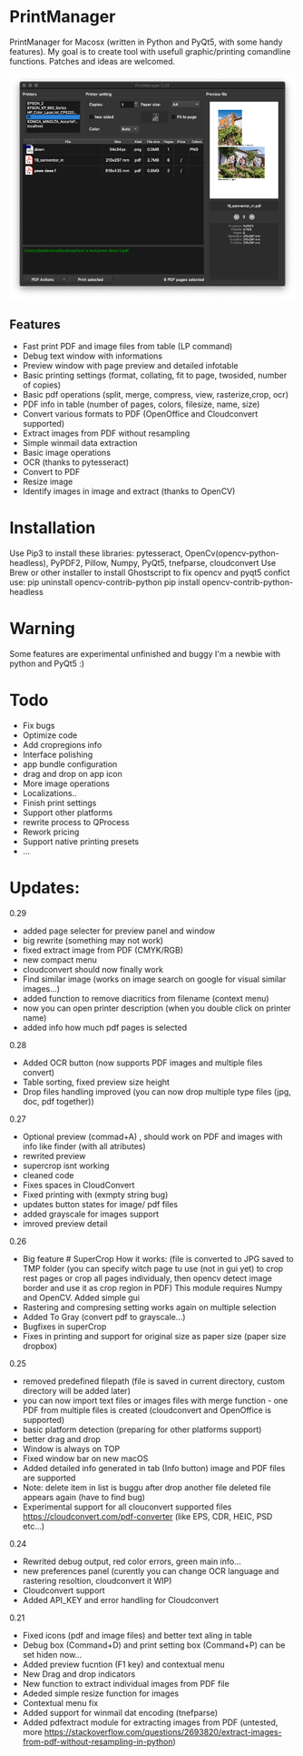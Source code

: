 # PrintManager
PrintManager for Macosx (written in Python and PyQt5, with some handy features).  My goal is to create tool with usefull graphic/printing comandline functions. Patches and ideas are welcomed.

![alt text](https://raw.githubusercontent.com/devrosx/PrintManager/master/wiki/screenshot.png)

## Features
- Fast print PDF and image files from table (LP command)
- Debug text window with informations
- Preview window with page preview and detailed infotable
- Basic printing settings (format, collating, fit to page, twosided, number of copies)
- Basic pdf operations (split, merge, compress, view, rasterize,crop, ocr)
- PDF info in table (number of pages, colors, filesize, name, size)
- Convert various formats to PDF (OpenOffice and Cloudconvert supported)
- Extract images from PDF without resampling
- Simple winmail data extraction
- Basic image operations
 - OCR (thanks to pytesseract)
 - Convert to PDF
 - Resize image
 - Identify images in image and extract (thanks to OpenCV)

# Installation
Use Pip3 to install these libraries: pytesseract, OpenCv(opencv-python-headless), PyPDF2, Pillow, Numpy, PyQt5, tnefparse, cloudconvert
Use Brew or other installer to install Ghostscript
to fix opencv and pyqt5 confict use:
pip uninstall opencv-contrib-python
pip install opencv-contrib-python-headless

 # Warning
Some features are experimental unfinished and buggy
I'm a newbie with python and PyQt5 :)

 # Todo
- Fix bugs
- Optimize code
- Add cropregions info 
- Interface polishing
- app bundle configuration
- drag and drop on app icon
- More image operations
- Localizations..
- Finish print settings
- Support other platforms
- rewrite process to QProcess
- Rework pricing
- Support native printing presets
- ...

# Updates:
0.29
- added page selecter for preview panel and window
- big rewrite (something may not work)
- fixed extract image from PDF (CMYK/RGB)
- new compact menu
- cloudconvert should now finally work
- Find similar image (works on image search on google for visual similar images...)
- added function to remove diacritics from filename (context menu)
- now you can open printer description (when you double click on printer name)
- added info how much pdf pages is selected 

0.28
- Added OCR button (now supports PDF images and multiple files convert)
- Table sorting, fixed preview size height
- Drop files handling improved (you can now  drop multiple type files (jpg, doc, pdf together))

0.27
- Optional preview (commad+A) , should work on PDF and images with info like finder (with all atributes)
- rewrited preview
- supercrop isnt working
- cleaned code
- Fixes spaces in CloudConvert
- Fixed printing with (exmpty string bug)
- updates button states for image/ pdf files
- added grayscale for images support
- imroved preview detail

0.26
- Big feature # SuperCrop
  How it works: (file is converted to JPG saved to TMP folder (you can specify witch page tu use (not in gui yet) to crop rest pages or crop all pages individualy, then opencv detect image border and use it as crop region in PDF)
  This module requires Numpy and OpenCV. Added simple gui
- Rastering and compresing setting works again on multiple selection
- Added To Gray (convert pdf to grayscale...)
- Bugfixes in superCrop
- Fixes in printing and support for original size as paper size (paper size dropbox)

0.25
- removed predefined filepath (file is saved in current directory, custom directory will be added later)
- you can now import text files or images files with merge function - one PDF from multiple files is created (cloudconvert and OpenOffice is supported)
- basic platform detection (preparing for other platforms support)
- better drag and drop
- Window is always on TOP
- Fixed window bar on new macOS
- Added detailed info generated in tab (Info button) image and PDF files are supported
- Note: delete item in list is buggu after drop another file deleted file appears again (have to find bug)
- Experimental support for all clouconvert supported files https://cloudconvert.com/pdf-converter (like EPS, CDR, HEIC, PSD etc...)

0.24
- Rewrited debug output, red color errors, green main info...
- new preferences panel (curently you can change OCR language and rastering resoltion, cloudconvert it WIP)
- Cloudconvert support
- Added API_KEY and error handling for Cloudconvert


0.21
- Fixed icons (pdf and image files) and better text aling in table
- Debug box (Command+D) and print setting box (Command+P) can be set hiden now...
- Added preview fucntion (F1 key) and contextual menu
- New Drag and drop indicators
- New function to extract individual images from PDF file
- Adeded simple resize function for images
- Contextual menu fix
- Added support for winmail dat encoding (tnefparse)
- Added pdfextract module for extracting images from PDF (untested, more https://stackoverflow.com/questions/2693820/extract-images-from-pdf-without-resampling-in-python)

